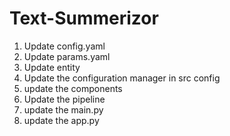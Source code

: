 # Text-Summerizor

1. Update config.yaml
2. Update params.yaml
3. Update entity
4. Update the configuration manager in src config
5. update the components
6. Update the pipeline
7. update the main.py
8. update the app.py
